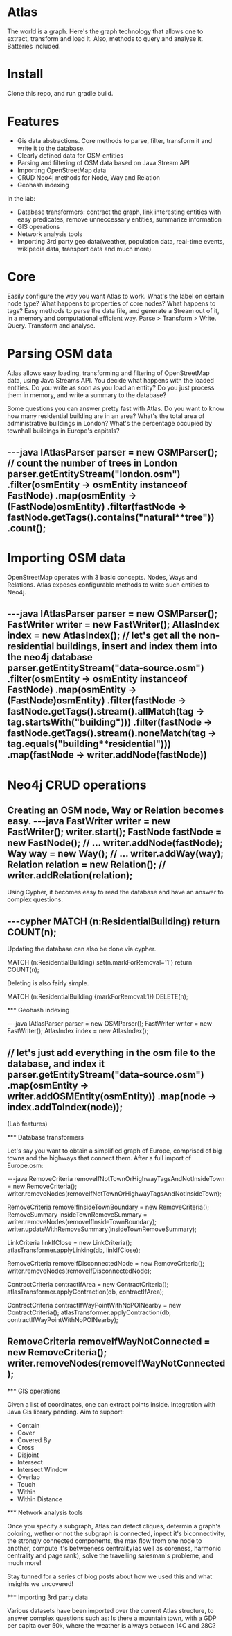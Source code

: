 # Atlas

The world is a graph. Here's the graph technology that allows one to extract, transform and load it. Also, methods to query and analyse it. Batteries included.

# Install

Clone this repo, and run gradle build. 

# Features

* Gis data abstractions. Core methods to parse, filter, transform it and write it to the database.
* Clearly defined data for OSM entities
* Parsing and filtering of OSM data based on Java Stream API
* Importing OpenStreetMap data
* CRUD Neo4j methods for Node, Way and Relation
* Geohash indexing

In the lab:

* Database transformers: contract the graph, link interesting entities with easy predicates, remove unneccessary entities, summarize information
* GIS operations
* Network analysis tools
* Importing 3rd party geo data(weather, population data, real-time events, wikipedia data, transport data and much more)

# Core 

Easily configure the way you want Atlas to work. What's the label on certain node type? What happens to properties of core nodes? What happens to tags? Easy methods to parse the data file, and generate a Stream out of it, in a memory and computational efficient way. Parse > Transform > Write. Query. Transform and analyse.

# Parsing OSM data

Atlas allows easy loading, transforming and filtering of OpenStreetMap data, using Java Streams API. You decide what happens with the loaded entities. Do you write as soon as you load an entity? Do you just process them in memory, and write a summary to the database? 

Some questions you can answer pretty fast with Atlas. Do you want to know how many residential building are in an area? What's the total area of administrative buildings in London? What's the percentage occupied by townhall buildings in Europe's capitals?  

---java
IAtlasParser parser = new OSMParser();
// count the number of trees in London
parser.getEntityStream("london.osm")
.filter(osmEntity -> osmEntity instanceof FastNode)
.map(osmEntity -> (FastNode)osmEntity)
.filter(fastNode -> fastNode.getTags().contains("natural**tree"))
 .count();
---

# Importing OSM data

OpenStreetMap operates with 3 basic concepts. Nodes, Ways and Relations. Atlas exposes configurable methods to write such entities to Neo4j.

---java
IAtlasParser parser = new OSMParser();
FastWriter writer = new FastWriter();
AtlasIndex index = new AtlasIndex();
// let's get all the non-residential buildings, insert and index them into the neo4j database
parser.getEntityStream("data-source.osm")
.filter(osmEntity -> osmEntity instanceof FastNode)
.map(osmEntity -> (FastNode)osmEntity)
.filter(fastNode -> fastNode.getTags().stream().allMatch(tag -> tag.startsWith("building")))
.filter(fastNode -> fastNode.getTags().stream().noneMatch(tag -> tag.equals("building**residential")))
.map(fastNode -> writer.addNode(fastNode))
---

# Neo4j CRUD operations
Creating an OSM node, Way or Relation becomes easy.
---java
FastWriter writer = new FastWriter();
writer.start();
FastNode fastNode = new FastNode();
// ...
writer.addNode(fastNode);
Way way = new Way();
// ...
writer.addWay(way);
Relation relation = new Relation();
//
writer.addRelation(relation);
---

Using Cypher, it becomes easy to read the database and have an answer to complex questions.

---cypher
MATCH (n:ResidentialBuilding) return COUNT(n);
---

Updating the database can also be done via cypher.

MATCH (n:ResidentialBuilding) set(n.markForRemoval='1') return COUNT(n);

Deleting is also fairly simple.

MATCH (n:ResidentialBuilding {markForRemoval:1}) DELETE(n);

*** Geohash indexing

---java
IAtlasParser parser = new OSMParser();
FastWriter writer = new FastWriter();
AtlasIndex index = new AtlasIndex();

// let's just add everything in the osm file to the database, and index it
parser.getEntityStream("data-source.osm")
      .map(osmEntity -> writer.addOSMEntity(osmEntity))
      .map(node -> index.addToIndex(node));
---

(Lab features)

*** Database transformers

Let's say you want to obtain a simplified graph of Europe, comprised of big towns and the highways that connect them. After a full import of Europe.osm:

---java
RemoveCriteria removeIfNotTownOrHighwayTagsAndNotInsideTown = new RemoveCriteria();
writer.removeNodes(removeIfNotTownOrHighwayTagsAndNotInsideTown);

RemoveCriteria removeIfInsideTownBoundary = new RemoveCriteria();
RemoveSummary insideTownRemoveSummary = writer.removeNodes(removeIfInsideTownBoundary);
writer.updateWithRemoveSummary(insideTownRemoveSummary);

LinkCriteria linkIfClose = new LinkCriteria();
atlasTransformer.applyLinking(db, linkIfClose);

RemoveCriteria removeIfDisconnectedNode = new RemoveCriteria();
writer.removeNodes(removeIfDisconnectedNode);

ContractCriteria contractIfArea = new ContractCriteria();
atlasTransformer.applyContraction(db, contractIfArea);

ContractCriteria contractIfWayPointWithNoPOINearby = new ContractCriteria();
atlasTransformer.applyContraction(db, contractIfWayPointWithNoPOINearby);

RemoveCriteria removeIfWayNotConnected = new RemoveCriteria();
writer.removeNodes(removeIfWayNotConnected);
---

*** GIS operations

Given a list of coordinates, one can extract points inside. Integration with Java Gis library pending. Aim to support:

* Contain
* Cover
* Covered By
* Cross
* Disjoint
* Intersect
* Intersect Window
* Overlap
* Touch
* Within
* Within Distance

*** Network analysis tools

Once you specify a subgraph, Atlas can detect cliques, determin a graph's coloring, wether or not the subgraph is connected, inpect it's biconnectivity, the strongly connected components, the max flow from one node to another, compute it's betweeness centrality(as well as coreness, harmonic centrality and page rank), solve the travelling salesman's probleme, and much more!

Stay tunned for a series of blog posts about how we used this and what insights we uncovered!

*** Importing 3rd party data

Various datasets have been imported over the current Atlas structure, to answer complex questions such as: Is there a mountain town, with a GDP per capita over 50k, where the weather is always between 14C and 28C?  
